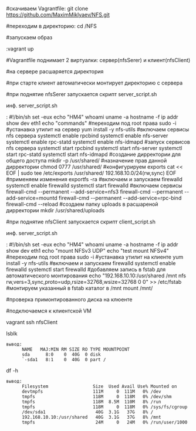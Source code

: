 #скачиваем Vagrantfile:
                       git clone https://github.com/MaximMiklyaev/NFS.git

#переходим в директорию:
cd /NFS

#запускаем образ

:vagrant up

#Vagrantfile поднимает 2 виртуалки: сервер(nfsSerer) и клиент(nfsClient)

#на сервере расшаряется директория

#при старте клиент автоматически монтирует директорию с сервера

#при поднятие nfsSerer запускается скрипт server_script.sh
   
   инф. server_script.sh

:
                         #!/bin/sh
                         set -eux
                         echo "HM4"
                         whoami
                         uname -a
                         hostname -f
                         ip addr show dev eth1
                         echo "commands"
                         #переходим под root права
                         sudo -i
                         #устанавка утилит на сервер
                         yum install -y nfs-utils
                         #включаем сервисы nfs сервера
                         systemctl enable rpcbind
                         systemctl enable nfs-server
                         systemctl enable rpc-statd
                         systemctl enable nfs-idmapd
                         #запуск сервисов nfs сервера
                         systemctl start rpcbind
                         systemctl start nfs-server
                         systemctl start rpc-statd
                         systemctl start nfs-idmapd
                         #создание дирректории для общего доступа
                         mkdir -p /usr/shared/
                         #назначение прав данной дирректории
                         chmod 0777 /usr/shared/
                         #конфигурируем exports
                         cat << EOF | sudo tee /etc/exports
                         /usr/shared/ 192.168.10.0/24(rw,sync)
                         EOF
                         #применяем изменения
                         exportfs -ra
                         #включаем и запускаем firewalld
                         systemctl enable firewalld
                         systemctl start firewalld
                         #включаем сервисы
                         firewall-cmd --permanent --add-service=nfs3
                         firewall-cmd --permanent --add-service=mountd
                         firewall-cmd --permanent --add-service=rpc-bind
                         firewall-cmd --reload
                         #создаем папку uploads в расшареной дирректории
                         mkdir /usr/shared/uploads
 
#при поднятие nfsClient запускается скрипт client_script.sh

   инф. server_script.sh

:
                          #!/bin/sh
                          set -eux
                          echo "HM4"
                          whoami
                          uname -a
                          hostname -f
                          ip addr show dev eth1
                          echo "mount NFSv3 UDP"
                          echo "test mount NFSv4"
                          #переходим под root права
                          sudo -i
                          #устанавка утилит на клиенте
                          yum install -y nfs-utils
                          #включаем и запускаем firewalld
                          systemctl enable firewalld
                          systemctl start firewalld
                          #добавляем запись в fstab для автоматического монтирования
                          echo "192.168.10.10:/usr/shared /mnt nfs rw,vers=3,sync,proto=udp,rsize=32768,wsize=32768 0 0" >> /etc/fstab
                          #монтируем указанный в fstab каталог в /mnt
                          mount /mnt/

#проверка примонтированного диска на клюенте

#подключаемся к клиентской VM

vagrant ssh nfsClient

lsblk

    вывод:
          NAME   MAJ:MIN RM SIZE RO TYPE MOUNTPOINT
          sda      8:0    0  40G  0 disk
          `-sda1   8:1    0  40G  0 part /

df -h

    вывод:
          Filesystem                 Size  Used Avail Use% Mounted on
          devtmpfs                   111M     0  111M   0% /dev
          tmpfs                      118M     0  118M   0% /dev/shm
          tmpfs                      118M  8.5M  110M   8% /run
          tmpfs                      118M     0  118M   0% /sys/fs/cgroup
          /dev/sda1                   40G  3.1G   37G   8% /
          192.168.10.10:/usr/shared   40G  3.1G   37G   8% /mnt
          tmpfs                       24M     0   24M   0% /run/user/1000
